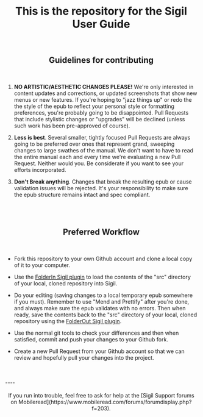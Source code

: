 # <center>This is the repository for the Sigil User Guide</center>

<br/>

## <center>Guidelines for contributing</center>

<br/>

1. __NO ARTISTIC/AESTHETIC CHANGES PLEASE!__ We're only interested in content updates and corrections, or updated screenshots that show new menus or new features. If you're hoping to "jazz things up" or redo the the style of the epub to reflect your personal style or formatting preferences, you're probably going to be disappointed. Pull Requests that include stylistic changes or "upgrades" will be declined (unless such work has been pre-approved of course).

2. __Less is best__. Several smaller, tightly focused Pull Requests are always going to be preferred over ones that represent grand, sweeping changes to large swathes of the manual. We don't want to have to read the entire manual each and every time we're evaluating a new Pull Request. Neither would you.  Be considerate if you want to see your efforts incorporated.

3. __Don't Break anything__. Changes that break the resulting epub or cause validation issues will be rejected. It's your responsibility to make sure the epub structure remains intact and spec compliant.

<br/>
<br/>

## <center>Preferred Workflow</center>

<br/>

- Fork this repository to your own Github account and clone a local copy of it to your computer.

- Use the [FolderIn Sigil plugin](https://www.mobileread.com/forums/showthread.php?t=293649) to load the contents of the "src" directory of your local, cloned repository into Sigil.

- Do your editing (saving changes to a local temporary epub somewhere if you must). Remember to use "Mend and Prettify" after you're done, and always make sure the epub validates with no errors. Then when ready, save the contents back to the "src" directory of your local, cloned repository using the [FolderOut Sigil plugin](https://www.mobileread.com/forums/showthread.php?t=293649).

- Use the normal git tools to check your differences and then when satisfied, commit and push your changes to your Github fork.

- Create a new Pull Request from your Github account so that we can review and hopefully pull your changes into the project.

<br/>
<br/>
----
<br/>
<br/>
<center>If you run into trouble, feel free to ask for help at the [Sigil Support forums on Mobileread](https://www.mobileread.com/forums/forumdisplay.php?f=203).</center>